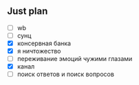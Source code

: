## Just plan
- [ ] wb
- [ ] сунц
- [x] консервная банка
- [x] я ничтожество
- [ ] переживание эмоций чужими глазами 
- [x] канал
- [ ] поиск ответов и поиск вопросов
